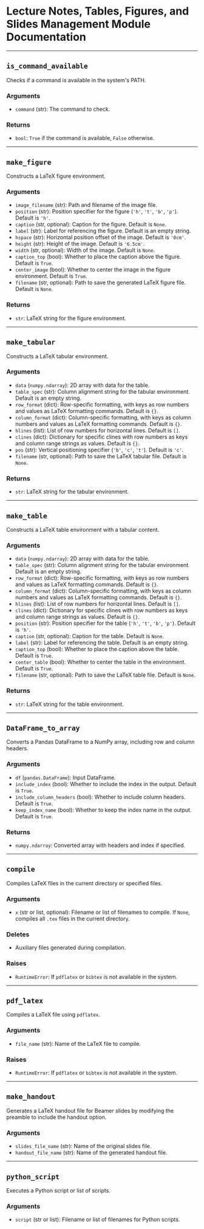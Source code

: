 # Lecture Notes, Tables, Figures, and Slides Management Module Documentation

---

## `is_command_available`
Checks if a command is available in the system's PATH.

### Arguments
- `command` (str): The command to check.

### Returns
- `bool`: `True` if the command is available, `False` otherwise.

---

## `make_figure`
Constructs a LaTeX figure environment.

### Arguments
- `image_filename` (str): Path and filename of the image file.
- `position` (str): Position specifier for the figure (`'h'`, `'t'`, `'b'`, `'p'`). Default is `'h'`.
- `caption` (str, optional): Caption for the figure. Default is `None`.
- `label` (str): Label for referencing the figure. Default is an empty string.
- `hspace` (str): Horizontal position offset of the image. Default is `'0cm'`.
- `height` (str): Height of the image. Default is `'6.5cm'`.
- `width` (str, optional): Width of the image. Default is `None`.
- `caption_top` (bool): Whether to place the caption above the figure. Default is `True`.
- `center_image` (bool): Whether to center the image in the figure environment. Default is `True`.
- `filename` (str, optional): Path to save the generated LaTeX figure file. Default is `None`.

### Returns
- `str`: LaTeX string for the figure environment.

---

## `make_tabular`
Constructs a LaTeX tabular environment.

### Arguments
- `data` (`numpy.ndarray`): 2D array with data for the table.
- `table_spec` (str): Column alignment string for the tabular environment. Default is an empty string.
- `row_format` (dict): Row-specific formatting, with keys as row numbers and values as LaTeX formatting commands. Default is `{}`.
- `column_format` (dict): Column-specific formatting, with keys as column numbers and values as LaTeX formatting commands. Default is `{}`.
- `hlines` (list): List of row numbers for horizontal lines. Default is `[]`.
- `clines` (dict): Dictionary for specific clines with row numbers as keys and column range strings as values. Default is `{}`.
- `pos` (str): Vertical positioning specifier (`'b'`, `'c'`, `'t'`). Default is `'c'`.
- `filename` (str, optional): Path to save the LaTeX tabular file. Default is `None`.

### Returns
- `str`: LaTeX string for the tabular environment.

---

## `make_table`
Constructs a LaTeX table environment with a tabular content.

### Arguments
- `data` (`numpy.ndarray`): 2D array with data for the table.
- `table_spec` (str): Column alignment string for the tabular environment. Default is an empty string.
- `row_format` (dict): Row-specific formatting, with keys as row numbers and values as LaTeX formatting commands. Default is `{}`.
- `column_format` (dict): Column-specific formatting, with keys as column numbers and values as LaTeX formatting commands. Default is `{}`.
- `hlines` (list): List of row numbers for horizontal lines. Default is `[]`.
- `clines` (dict): Dictionary for specific clines with row numbers as keys and column range strings as values. Default is `{}`.
- `position` (str): Position specifier for the table (`'h'`, `'t'`, `'b'`, `'p'`). Default is `'h'`.
- `caption` (str, optional): Caption for the table. Default is `None`.
- `label` (str): Label for referencing the table. Default is an empty string.
- `caption_top` (bool): Whether to place the caption above the table. Default is `True`.
- `center_table` (bool): Whether to center the table in the environment. Default is `True`.
- `filename` (str, optional): Path to save the LaTeX table file. Default is `None`.

### Returns
- `str`: LaTeX string for the table environment.

---

## `DataFrame_to_array`
Converts a Pandas DataFrame to a NumPy array, including row and column headers.

### Arguments
- `df` (`pandas.DataFrame`): Input DataFrame.
- `include_index` (bool): Whether to include the index in the output. Default is `True`.
- `include_column_headers` (bool): Whether to include column headers. Default is `True`.
- `keep_index_name` (bool): Whether to keep the index name in the output. Default is `True`.

### Returns
- `numpy.ndarray`: Converted array with headers and index if specified.

---

## `compile`
Compiles LaTeX files in the current directory or specified files.

### Arguments
- `x` (str or list, optional): Filename or list of filenames to compile. If `None`, compiles all `.tex` files in the current directory.

### Deletes
- Auxiliary files generated during compilation.

### Raises
- `RuntimeError`: If `pdflatex` or `bibtex` is not available in the system.

---

## `pdf_latex`
Compiles a LaTeX file using `pdflatex`.

### Arguments
- `file_name` (str): Name of the LaTeX file to compile.

### Raises
- `RuntimeError`: If `pdflatex` or `bibtex` is not available in the system.

---

## `make_handout`
Generates a LaTeX handout file for Beamer slides by modifying the preamble to include the handout option.

### Arguments
- `slides_file_name` (str): Name of the original slides file.
- `handout_file_name` (str): Name of the generated handout file.

---

## `python_script`
Executes a Python script or list of scripts.

### Arguments
- `script` (str or list): Filename or list of filenames for Python scripts.
